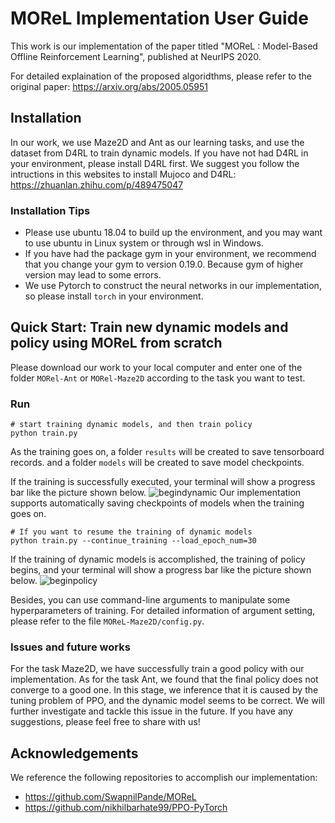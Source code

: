 # MOReL Implementation User Guide

This work is our implementation of the paper titled "MOReL : Model-Based Offline Reinforcement Learning", published at NeurIPS 2020.

For detailed explaination of the proposed algoridthms, please refer to the original paper: https://arxiv.org/abs/2005.05951

## Installation

In our work, we use Maze2D and Ant as our learning tasks, and use the dataset from D4RL to train dynamic models.
If you have not had D4RL in your environment, please install D4RL first. We suggest you follow the intructions in this websites to install Mujoco and D4RL:
https://zhuanlan.zhihu.com/p/489475047

### Installation Tips

- Please use ubuntu 18.04 to build up the environment, and you may want to use ubuntu in Linux system or through wsl in Windows.
- If you have had the package gym in your environment, we recommend that you change your gym to version 0.19.0. Because gym of higher version may lead to some errors.
- We use Pytorch to construct the neural networks in our implementation, so please install `torch` in your environment.

## Quick Start: Train new dynamic models and policy using MOReL from scratch

Please download our work to your local computer and enter one of the folder `MORel-Ant` or `MORel-Maze2D` according to the task you want to test.

### Run
```shell
# start training dynamic models, and then train policy 
python train.py
```

As the training goes on, a folder `results` will be created to save tensorboard records. and a folder `models` will be created to save model checkpoints.

If the training is successfully executed, your terminal will show a progress bar like the picture shown below.
![begindynamic](https://github.com/sonicokuo/MOReL/assets/73321093/7ef96769-e8a6-495a-8274-c30664025b6d)
Our implementation supports automatically saving checkpoints of models when the training goes on.  
```shell
# If you want to resume the training of dynamic models
python train.py --continue_training --load_epoch_num=30
```
If the training of dynamic models is accomplished, the training of policy begins, and your terminal will show a progress bar like the picture shown below.
![beginpolicy](https://github.com/sonicokuo/MOReL/assets/73321093/48044214-abc6-4158-9e15-5ec7d893fb5f)

Besides, you can use command-line arguments to manipulate some hyperparameters of training. For detailed information of argument setting, please refer to the file `MOReL-Maze2D/config.py`.

### Issues and future works
For the task Maze2D, we have successfully train a good policy with our implementation. As for the task Ant, we found that the final policy does not converge to a good one. In this stage, we inference that it is caused by the tuning problem of PPO, and the dynamic model seems to be correct. We will further investigate and tackle this issue in the future. If you have any suggestions, please feel free to share with us!

## Acknowledgements

We reference the following repositories to accomplish our implementation:
- https://github.com/SwapnilPande/MOReL
- https://github.com/nikhilbarhate99/PPO-PyTorch


